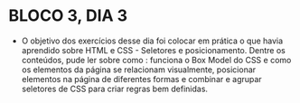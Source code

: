 # BLOCO 3, DIA 3

- O objetivo dos exercícios desse dia foi colocar em prática o que havia aprendido sobre HTML e CSS - Seletores e posicionamento. Dentre os conteúdos, pude ler sobre como : funciona o Box Model do CSS e como os elementos da página se relacionam visualmente, posicionar elementos na página de diferentes formas e combinar e agrupar seletores de CSS para criar regras bem definidas.
